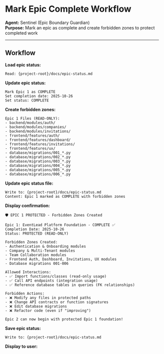 # Mark Epic Complete Workflow

**Agent:** Sentinel (Epic Boundary Guardian)  
**Purpose:** Mark an epic as complete and create forbidden zones to protect completed work

---

## Workflow

**Load epic status:**
```
Read: {project-root}/docs/epic-status.md
```

**Update epic status:**
```
Mark Epic 1 as COMPLETE
Set completion date: 2025-10-26
Set status: COMPLETE
```

**Create forbidden zones:**
```
Epic 1 Files (READ-ONLY):
- backend/modules/auth/
- backend/modules/companies/
- backend/modules/invitations/
- frontend/features/auth/
- frontend/features/dashboard/
- frontend/features/invitations/
- frontend/features/ux/
- database/migrations/001_*.py
- database/migrations/002_*.py
- database/migrations/003_*.py
- database/migrations/004_*.py
- database/migrations/005_*.py
- database/migrations/006_*.py
```

**Update epic status file:**
```
Write to: {project-root}/docs/epic-status.md
Content: Epic 1 marked as COMPLETE with forbidden zones
```

**Display confirmation:**
```
🛡️ EPIC 1 PROTECTED - Forbidden Zones Created

Epic 1: EventLead Platform Foundation - COMPLETE ✅
Completion Date: 2025-10-26
Status: PROTECTED (READ-ONLY)

Forbidden Zones Created:
- Authentication & Onboarding modules
- Company & Multi-Tenant modules  
- Team Collaboration modules
- Frontend Auth, Dashboard, Invitations, UX modules
- Database migrations 001-006

Allowed Interactions:
- ✅ Import functions/classes (read-only usage)
- ✅ Call API endpoints (integration usage)
- ✅ Reference database tables in queries (FK relationships)

Forbidden Actions:
- ❌ Modify any files in protected paths
- ❌ Change API contracts or function signatures
- ❌ Edit database migrations
- ❌ Refactor code (even if "improving")

Epic 2 can now begin with protected Epic 1 foundation!
```

**Save epic status:**
```
Write to: {project-root}/docs/epic-status.md
```

**Display to user:**
